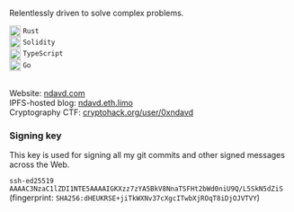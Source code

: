 Relentlessly driven to solve complex problems.

<div>
  <img align="center" width="20px" src="https://github.com/ndavd/ndavd/blob/main/images/rust.webp?raw=true" />
  <code>Rust</code>
</div>
<div>
  <img align="center" width="20px" src="https://github.com/ndavd/ndavd/blob/main/images/solidity.webp?raw=true" />
  <code>Solidity</code>
</div>
<div>
  <img align="center" width="20px" src="https://github.com/ndavd/ndavd/blob/main/images/typescript.webp?raw=true" />
  <code>TypeScript</code>
</div>
<div>
  <img align="center" width="20px" src="https://github.com/ndavd/ndavd/blob/main/images/go.webp?raw=true" />
  <code>Go</code>
</div>

<br/>

Website: [ndavd.com](https://ndavd.com)\
IPFS-hosted blog: [ndavd.eth.limo](https://ndavd.eth.limo)\
Cryptography CTF:
[cryptohack.org/user/0xndavd](https://cryptohack.org/user/0xndavd)

### Signing key

This key is used for signing all my git commits and other signed messages across
the Web.

`ssh-ed25519 AAAAC3NzaC1lZDI1NTE5AAAAIGKXzz7zYA5BkV8NnaTSFHt2bWd0niU9Q/L5SkN5dZiS`\
(fingerprint: `SHA256:dHEUKRSE+jiTkWXNv37cXgcITwbXjROqT8iDjOJVTVY`)
